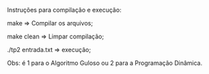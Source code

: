 Instruções para compilação e execução:

make => Compilar os arquivos;

make clean => Limpar compilação;

./tp2 <estrategia> entrada.txt => execução;

Obs: <estrategia> é 1 para o Algoritmo Guloso ou 2 para a Programação Dinâmica.
